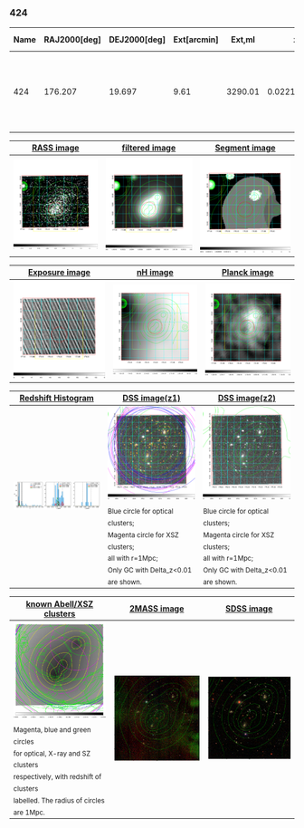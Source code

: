 <div STYLE="page-break-after: always;"></div>

### 424

|Name|RAJ2000[deg]|DEJ2000[deg] |Ext[arcmin]| Ext,ml | z | z_src| C|GC(XSZ,Delta_z<0.01)| GC(OPT,Delta_z<0.01)|GC| R_sig[arcmin] | R500[arcmin] | R500[Mpc]| CRsig[c/s] | CR500[c/s] |L500[1E44 erg/s]|F500[1E-12 erg/s/cm^2]| M500[1E14 Msun]|Tx[keV]|Cnt_sig|Beta|Rc[arcmin]|Comment|Alias|
|---|---|---|---|---|---|------|---|--------|---------|----------|---|---|---|---|---|---|---|---|---|---|---|---|---|---|
|424| 176.207| 19.697| 9.61| 3290.01| 0.0221(0.005)| z1, z_xsz| B| L03, MCXC, PSZ2, Tar, XB| A, N| A, F20, L03, MCXC, N, PSZ2, Tar, XB| 33.094| 31.594| 0.847| 2.974(0.097)| 2.951(0.096)| 0.620(0.011)| 55.909(1.013)| 1.76(0.02)| 3.06(0.02)| 1555.1| 0.987(-0.019+0.010)| 14.979(-0.301+0.220)| -| k569|

|[RASS image](../image/424/424_img.pdf)|[filtered image](../image/424/424_fil.pdf)|[Segment image](../image/424/424_seg.pdf)|
|-------------------|--------------------|-------------------|
| <img src="../image/424/424_img.png" width="300">  | <img src="../image/424/424_fil.png" width="300">   | <img src="../image/424/424_seg.png" width="300">  |

|[Exposure image](../image/424/424_mex.pdf)| [nH image](../image/424/424_nh.pdf)| [Planck image](../image/424/424_p.pdf)|
|-------------------|--------------------|-------------------|
|<img src="../image/424/424_mex.png" width="300">   | <img src="../image/424/424_nh.png" width="300">    | <img src="../image/424/424_p.png" width="300"> |

|[Redshift Histogram](../image/424/424_zg.pdf) | [DSS image(z1)](../image/424/424_dss_z1.pdf)      |  [DSS image(z2)](../image/424/424_dss_z2.pdf)    |
|-------------------|--------------------|-------------------|
|<img src="../image/424/424_zg.png" width="300"> |<img src="../image/424/424_dss_z1.png" width="300"> <sub><br>Blue circle for optical clusters; <br>Magenta circle for XSZ clusters; <br>all with r=1Mpc; <br>Only GC with Delta_z<0.01 are shown. </sub>| <img src="../image/424/424_dss_z2.png" width="300"><sub><br>Blue circle for optical clusters; <br>Magenta circle for XSZ clusters; <br>all with r=1Mpc; <br>Only GC with Delta_z<0.01 are shown. </sub> |

|[known Abell/XSZ clusters](../image/424/424_gc.pdf) | [2MASS image](../image/424/424_2mass.pdf)      |[SDSS image](../image/424/424_sdss.pdf)   |
|-------------------|-------------------|-------------------|
|<img src=../image/424/424_gc.png width="300"> <br><sub>Magenta, blue and green circles <br>for optical, X-ray and SZ clusters <br>respectively, with redshift of clusters <br>labelled. The radius of circles <br>are 1Mpc.</sub>|<img src="../image/424/424_2mass.png" width="300">  | <img src="../image/424/424_sdss.png" width="300">  |




